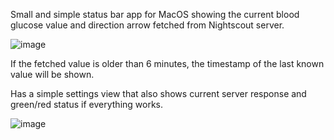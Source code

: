 Small and simple status bar app for MacOS showing the current blood glucose value and direction arrow fetched from Nightscout server.

![image](https://github.com/petwall/nightscoutbar/assets/3836435/4310a6bb-e048-4cc8-98fd-6a967bb71029)

If the fetched value is older than 6 minutes, the timestamp of the last known value will be shown.

Has a simple settings view that also shows current server response and green/red status if everything works.

![image](https://github.com/petwall/nightscoutbar/assets/3836435/2226ec16-6838-4e07-a6ba-03ebef0b93cc)
